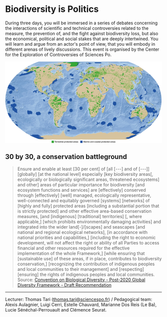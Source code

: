 # Biodiversity is Politics

During three days, you will be immersed in a series of debates concerning the interactions of scientific and technical controversies related to the measure, the prevention of, and the fight against biodiversity loss, but also the economical, political and social stakes that are deeply intertwined. You will learn and argue from an actor's point of view, that you will embody in different arenas of lively discussions. This event is organised by the Center for the Exploration of Controversies of Sciences Po.

![](/media/PA.png)

## 30 by 30, a conservation battleground





> Ensure and enable at least [30 per cent] of [all [---] and of [---]] [globally] [at the national level] especially [key biodiversity areas[, ecologically or biologically significant areas, threatened ecosystems] and other] areas of particular importance for biodiversity [and ecosystem functions and services] are [effectively] conserved through [effectively] [well] managed, ecologically representative, well-connected and equitably governed [systems] [networks] of [highly and fully] protected areas [including a substantial portion that is strictly protected] and other effective area-based conservation measures, [and [indigenous] [traditional] territories] [, where applicable,] [which prohibits environmentally damaging activities] and integrated into the wider land[-]/[scapes] and seascapes [and national and regional ecological networks], [in accordance with national priorities and capabilities,] [including the right to economic development, will not affect the right or ability of all Parties to access financial and other resources required for the effective implementation of the whole Framework,] [while ensuring that [sustainable use] of these areas, if in place, contributes to biodiversity conservation,] [recognizing the contribution of indigenous peoples and local communities to their management] and [respecting] [ensuring] the rights of indigenous peoples and local communities. Source: [Convention on Biological Diversity - Post-2020 Global Diversity Framework - Draft Recommendation](https://www.cbd.int/doc/c/36ac/ae16/ff8fc251490eaa3184c70c06/wg2020-04-crp-06-add1-en.pdf)

***

Lecturer: Thomas Tari (thomas.tari@sciencespo.fr) / Pedagogical team: Alexis Aulagnier, Luigi Cerri, Estelle Chauvard, Marianne Dos Reis (Le Ba), Lucie Sénéchal-Perrouault and Clémence Seurat.
